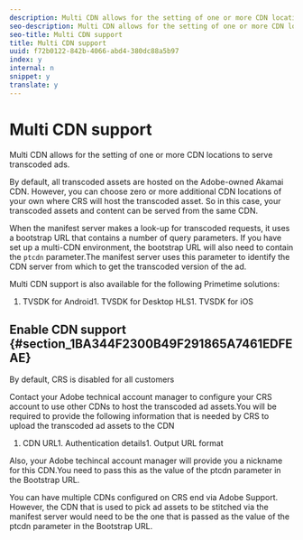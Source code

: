 ```yaml
---
description: Multi CDN allows for the setting of one or more CDN locations to serve transcoded ads.
seo-description: Multi CDN allows for the setting of one or more CDN locations to serve transcoded ads.
seo-title: Multi CDN support
title: Multi CDN support
uuid: f72b0122-842b-4066-abd4-380dc88a5b97
index: y
internal: n
snippet: y
translate: y
---
```


# Multi CDN support

Multi CDN allows for the setting of one or more CDN locations to serve transcoded ads.

By default, all transcoded assets are hosted on the Adobe-owned Akamai CDN. However, you can choose zero or more additional CDN locations of your own where CRS will host the transcoded asset. So in this case, your transcoded assets and content can be served from the same CDN. 

When the manifest server makes a look-up for transcoded requests, it uses a bootstrap URL that contains a number of query parameters. If you have set up a multi-CDN environment, the bootstrap URL will also need to contain the `ptcdn` parameter.The manifest server uses this parameter to identify the CDN server from which to get the transcoded version of the ad. 

Multi CDN support is also available for the following Primetime solutions: 
1. TVSDK for Android1. TVSDK for Desktop HLS1. TVSDK for iOS



## Enable CDN support {#section_1BA344F2300B49F291865A7461EDFEAE}

By default, CRS is disabled for all customers 

Contact your Adobe technical account manager to configure your CRS account to use other CDNs to host the transcoded ad assets.You will be required to provide the following information that is needed by CRS to upload the transcoded ad assets to the CDN 

1. CDN URL1. Authentication details1. Output URL format

Also, your Adobe techincal account manager will provide you a nickname for this CDN.You need to pass this as the value of the ptcdn parameter in the Bootstrap URL. 

You can have multiple CDNs configured on CRS end via Adobe Support. However, the CDN that is used to pick ad assets to be stitched via the manifest server would need to be the one that is passed as the value of the ptcdn parameter in the Bootstrap URL. 
